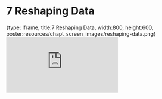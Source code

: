 # 7 Reshaping Data
 
{type: iframe, title:7 Reshaping Data, width:800, height:600, poster:resources/chapt_screen_images/reshaping-data.png}
![](https://datatrail-jhu.github.io/python/no_toc/reshaping-data.html)
 

 
